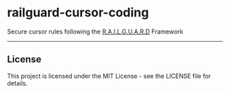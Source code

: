 # railguard-cursor-coding
Secure cursor rules following the [R.A.I.L.G.U.A.R.D](https://github.com/brighton-labs/railguard-framework/tree/main) Framework 

---

## License
This project is licensed under the MIT License - see the LICENSE file for details.

